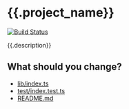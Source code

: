 # {{.project_name}}
<!-- TOOD: You should remove the following badges and this content of README.md -->
[![Build Status](https://travis-ci.com/nwtgck/typescript-npm.tmpl.svg?branch=develop)](https://travis-ci.com/nwtgck/typescript-npm.tmpl)

{{.description}}

## What should you change?

- [lib/index.ts](lib/index.ts)
- [test/index.test.ts](test/index.test.ts)
- [README.md](README.md)
